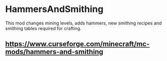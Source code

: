 # HammersAndSmithing
This mod changes mining levels, adds hammers, new smithing recipes and smithing tables required for crafting.

https://www.curseforge.com/minecraft/mc-mods/hammers-and-smithing
-----------------------------------------------------------------------
